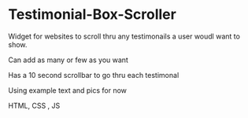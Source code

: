 # Testimonial-Box-Scroller

Widget for websites to scroll thru any testimonails a user woudl want to show. 

Can add as many or few as you want

Has a 10 second scrollbar to go thru each testimonal

Using example text and pics for now

HTML, CSS , JS
